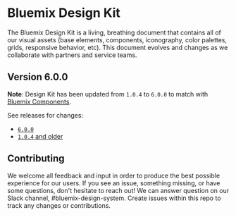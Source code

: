 # Bluemix Design Kit

The Bluemix Design Kit is a living, breathing document that contains all of our visual assets (base elements, components, iconography, color palettes, grids, responsive behavior, etc). This document evolves and changes as we collaborate with partners and service teams.


## Version 6.0.0

**Note**: Design Kit has been updated from `1.0.4` to `6.0.0` to match with [Bluemix Components](https://github.ibm.com/Bluemix/bluemix-components).

See releases for changes:
* [`6.0.0`](https://github.ibm.com/Bluemix/design-kit/releases/tag/6.0.0)
* [`1.0.4` and older](https://github.ibm.com/Bluemix/design-kit/releases/tag/1.0.4)


## Contributing
We welcome all feedback and input in order to produce the best possible experience for our users. If you see an issue, something missing, or have some questions, don't hesitate to reach out! We can answer question on our Slack channel, #bluemix-design-system. Create issues within this repo to track any changes or contributions.
